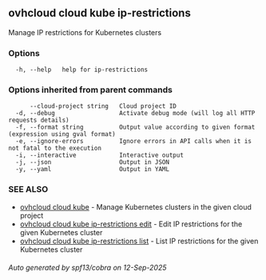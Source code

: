 ## ovhcloud cloud kube ip-restrictions

Manage IP restrictions for Kubernetes clusters

### Options

```
  -h, --help   help for ip-restrictions
```

### Options inherited from parent commands

```
      --cloud-project string   Cloud project ID
  -d, --debug                  Activate debug mode (will log all HTTP requests details)
  -f, --format string          Output value according to given format (expression using gval format)
  -e, --ignore-errors          Ignore errors in API calls when it is not fatal to the execution
  -i, --interactive            Interactive output
  -j, --json                   Output in JSON
  -y, --yaml                   Output in YAML
```

### SEE ALSO

* [ovhcloud cloud kube](ovhcloud_cloud_kube.md)	 - Manage Kubernetes clusters in the given cloud project
* [ovhcloud cloud kube ip-restrictions edit](ovhcloud_cloud_kube_ip-restrictions_edit.md)	 - Edit IP restrictions for the given Kubernetes cluster
* [ovhcloud cloud kube ip-restrictions list](ovhcloud_cloud_kube_ip-restrictions_list.md)	 - List IP restrictions for the given Kubernetes cluster

###### Auto generated by spf13/cobra on 12-Sep-2025
